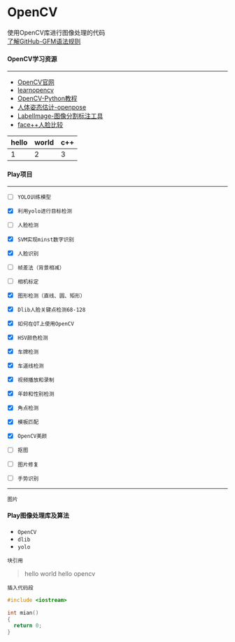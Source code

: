# OpenCV
使用OpenCV库进行图像处理的代码<br>
[了解GitHub-GFM语法规则](https://github.com/guodongxiaren/README "了解GitHub-GFM语法规则")<br>


#### OpenCV学习资源
---
* [OpenCV官网](https://opencv.org/)
* [learnopencv](https://github.com/spmallick/learnopencv)
* [OpenCV-Python教程](https://opencv-python-tutroals.readthedocs.io/en/latest/py_tutorials/py_tutorials.html)
* [人体姿态估计-openpose](https://github.com/CMU-Perceptual-Computing-Lab/openpose)
* [LabelImage-图像分割标注工具](https://github.com/rachelcao277/LabelImage)
* [face++人脸比较](https://www.faceplusplus.com/face-comparing/)


hello|world|c++
---|---|---
1|2|3

#### Play项目
---
- [ ] `YOLO训练模型`
- [x] `利用yolo进行目标检测`
- [ ] `人脸检测`
- [x] `SVM实现minst数字识别`
- [x] `人脸识别`
- [ ] `帧差法（背景相减）`
- [ ] `相机标定`
- [x] `图形检测（直线、圆、矩形）`
- [x] `Dlib人脸关键点检测68-128`
- [x] `如何在QT上使用OpenCV`
- [x] `HSV颜色检测`
- [x] `车牌检测`
- [x] `车道线检测`
- [x] `视频播放和录制`
- [x] `年龄和性别检测`
- [x] `角点检测`
- [x] `模板匹配`
- [x] `OpenCV美颜`
- [ ] `抠图`
- [ ] `图片修复`
- [ ] `手势识别`


***

`图片`
![]()

#### Play图像处理库及算法
* `OpenCV`
* `dlib`
* `yolo`



`块引用`
> hello world
> hello opencv

`插入代码段`
```cpp
#include <iostream>

int mian()
{
  return 0;
}
```
